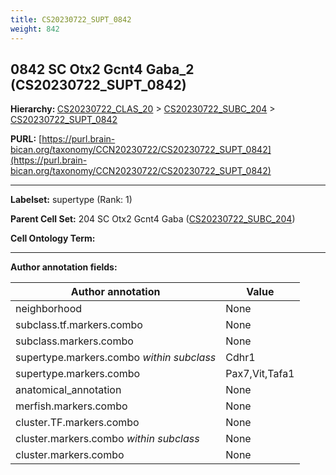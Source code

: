 ```yaml
---
title: CS20230722_SUPT_0842
weight: 842
---
```

## 0842 SC Otx2 Gcnt4 Gaba_2 (CS20230722_SUPT_0842)
<b>Hierarchy: </b>
[CS20230722_CLAS_20](../CS20230722_CLAS_20) >
[CS20230722_SUBC_204](../CS20230722_SUBC_204) >
[CS20230722_SUPT_0842](../CS20230722_SUPT_0842)

**PURL:** [https://purl.brain-bican.org/taxonomy/CCN20230722/CS20230722_SUPT_0842](https://purl.brain-bican.org/taxonomy/CCN20230722/CS20230722_SUPT_0842)

---


**Labelset:** supertype (Rank: 1)

**Parent Cell Set:** 204 SC Otx2 Gcnt4 Gaba ([CS20230722_SUBC_204](../CS20230722_SUBC_204))



**Cell Ontology Term:** 

[MARKER GENES.]: #


---

[TRANSFERRED ANNOTATIONS.]: #


[AUTHOR ANNOTATION FIELDS.]: #


**Author annotation fields:**

| Author annotation | Value |
|-------------------|-------|
|neighborhood|None|
|subclass.tf.markers.combo|None|
|subclass.markers.combo|None|
|supertype.markers.combo _within subclass_|Cdhr1|
|supertype.markers.combo|Pax7,Vit,Tafa1|
|anatomical_annotation|None|
|merfish.markers.combo|None|
|cluster.TF.markers.combo|None|
|cluster.markers.combo _within subclass_|None|
|cluster.markers.combo|None|
